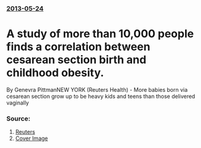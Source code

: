 ### [2013-05-24](/news/2013/05/24/index.md)

# A study of more than 10,000 people finds a correlation between cesarean section birth and childhood obesity. 

By Genevra PittmanNEW YORK (Reuters Health) - More babies born via cesarean section grow up to be heavy kids and teens than those delivered vaginally


### Source:

1. [Reuters](http://www.reuters.com/article/2013/05/24/us-c-sections-tied-to-child-obesity-idUSBRE94N0NS20130524)
1. [Cover Image](http://s1.reutersmedia.net/resources/r/?m=02&d=20130524&t=2&i=734906658&w=&fh=545px&fw=&ll=&pl=&sq=&r=CBRE94N18VK00)
